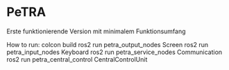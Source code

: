 # PeTRA
Erste funktionierende Version mit minimalem Funktionsumfang

How to run:
colcon build
ros2 run petra_output_nodes Screen
ros2 run petra_input_nodes Keyboard
ros2 run petra_service_nodes Communication
ros2 run petra_central_control CentralControlUnit
